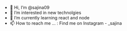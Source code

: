 - 👋 Hi, I’m @sajina09
- 👀 I’m interested in new technolgies
- 🌱 I’m currently learning react and node
- 📫 How to reach me ... : Find me on Instagram - _sajina 

<!---
sajina09/sajina09 is a ✨ special ✨ repository because its `README.md` (this file) appears on your GitHub profile.
You can click the Preview link to take a look at your changes.
--->

